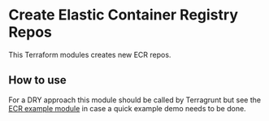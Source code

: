# Create Elastic Container Registry Repos

This Terraform modules creates new ECR repos.

## How to use

For a DRY approach this module should be called by Terragrunt but see the [ECR example module](../../../examples/containers/ecr/) in case a quick example demo needs to be done.
